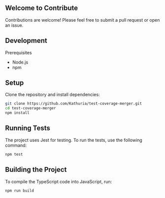 ## Welcome to Contribute

Contributions are welcome! Please feel free to submit a pull request or open an
issue.

## Development

Prerequisites

- Node.js
- npm

## Setup

Clone the repository and install dependencies:

```bash
git clone https://github.com/Kathuria/test-coverage-merger.git
cd test-coverage-merger
npm install
```

## Running Tests

The project uses Jest for testing. To run the tests, use the following command:

```bash
npm test
```

## Building the Project

To compile the TypeScript code into JavaScript, run:

```bash
npm run build
```
